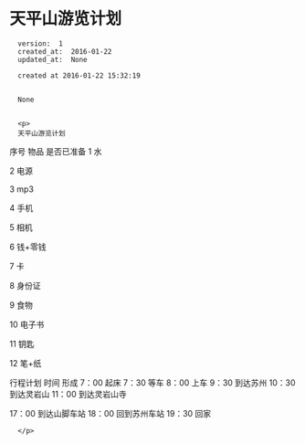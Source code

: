 
  # 天平山游览计划

      version:  1
      created_at:  2016-01-22
      updated_at:  None

      created at 2016-01-22 15:32:19 


      None


      <p>
      天平山游览计划

序号
物品
是否已准备
1
水

2
电源

3
mp3

4
手机

5
相机

6
钱+零钱

7
卡

8
身份证

9
食物

10
电子书

11
钥匙

12
笔+纸



















行程计划
时间
形成
7：00
起床
7：30
等车
8：00
上车
9：30
到达苏州
10：30
到达灵岩山
11：00
到达灵岩山寺


17：00
到达山脚车站
18：00
回到苏州车站
19：30
回家



      </p>

  
